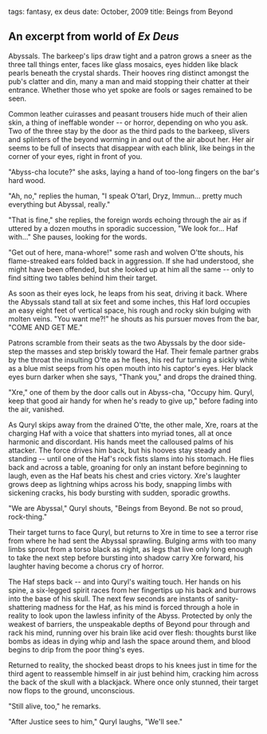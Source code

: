 tags: fantasy, ex deus
date: October, 2009
title: Beings from Beyond

## An excerpt from world of *Ex Deus*

Abyssals. The barkeep's lips draw tight and a patron grows a sneer as the three tall things enter, faces like glass mosaics, eyes hidden like black pearls beneath the crystal shards. Their hooves ring distinct amongst the pub's clatter and din, many a man and maid stopping their chatter at their entrance. Whether those who yet spoke are fools or sages remained to be seen.

Common leather cuirasses and peasant trousers hide much of their alien skin, a thing of ineffable wonder -- or horror, depending on who you ask. Two of the three stay by the door as the third pads to the barkeep, slivers and splinters of the beyond worming in and out of the air about her. Her air seems to be full of insects that disappear with each blink, like beings in the corner of your eyes, right in front of you.

"Abyss-cha locute?" she asks, laying a hand of too-long fingers on the bar's hard wood.

"Ah, no," replies the human, "I speak O'tarl, Dryz, Immun... pretty much everything but Abyssal, really."

"That is fine," she replies, the foreign words echoing through the air as if uttered by a dozen mouths in sporadic succession, "We look for... Haf with..." She pauses, looking for the words.

"Get out of here, mana-whore!" some rash and wolven O'tte shouts, his flame-streaked ears folded back in aggression. If she had understood, she might have been offended, but she looked up at him all the same -- only to find sitting two tables behind him their target.

As soon as their eyes lock, he leaps from his seat, driving it back. Where the Abyssals stand tall at six feet and some inches, this Haf lord occupies an easy eight feet of vertical space, his rough and rocky skin bulging with molten veins. "You want me?!" he shouts as his pursuer moves from the bar, "COME AND GET ME."

Patrons scramble from their seats as the two Abyssals by the door side-step the masses and step briskly toward the Haf. Their female partner grabs by the throat the insulting O'tte as he flees, his red fur turning a sickly white as a blue mist seeps from his open mouth into his captor's eyes. Her black eyes burn darker when she says, "Thank you," and drops the drained thing.

"Xre," one of them by the door calls out in Abyss-cha, "Occupy him. Quryl, keep that good air handy for when he's ready to give up," before fading into the air, vanished.

As Quryl skips away from the drained O'tte, the other male, Xre, roars at the charging Haf with a voice that shatters into myriad tones, all at once harmonic and discordant. His hands meet the calloused palms of his attacker. The force drives him back, but his hooves stay steady and standing -- until one of the Haf's rock fists slams into his stomach. He flies back and across a table, groaning for only an instant before beginning to laugh, even as the Haf beats his chest and cries victory. Xre's laughter grows deep as lightning whips across his body, snapping limbs with sickening cracks, his body bursting with sudden, sporadic growths.

"We are Abyssal," Quryl shouts, "Beings from Beyond. Be not so proud, rock-thing."

Their target turns to face Quryl, but returns to Xre in time to see a terror rise from where he had sent the Abyssal sprawling. Bulging arms with too many limbs sprout from a torso black as night, as legs that live only long enough to take the next step before bursting into shadow carry Xre forward, his laughter having become a chorus cry of horror.

The Haf steps back -- and into Quryl's waiting touch. Her hands on his spine, a six-legged spirit races from her fingertips up his back and burrows into the base of his skull. The next few seconds are instants of sanity-shattering madness for the Haf, as his mind is forced through a hole in reality to look upon the lawless infinity of the Abyss. Protected by only the weakest of barriers, the unspeakable depths of Beyond pour through and rack his mind, running over his brain like acid over flesh: thoughts burst like bombs as ideas in dying whip and lash the space around them, and blood begins to drip from the poor thing's eyes.

Returned to reality, the shocked beast drops to his knees just in time for the third agent to reassemble himself in air just behind him, cracking him across the back of the skull with a blackjack. Where once only stunned, their target now flops to the ground, unconscious.

"Still alive, too," he remarks.

"After Justice sees to him," Quryl laughs, "We'll see."